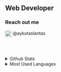 

## Web Developer 

### Reach out me

[<img  width="22" src="https://unpkg.com/simple-icons@v5/icons/instagram.svg" align="left" />][instagram] @aykutaslantas

<br>
<br>

<br>
<details>
<summary>Github Stats</summary>
<img src="https://github-readme-stats.vercel.app/api?username=aykutaslantas&theme=radical">
</details>

<details>
<summary>Most Used Languages</summary>
<img src="https://github-readme-stats.vercel.app/api/top-langs/?username=anuraghazra&layout=compact">

</details>



[instagram]:https://www.instagram.com/aykutaslantas_/
